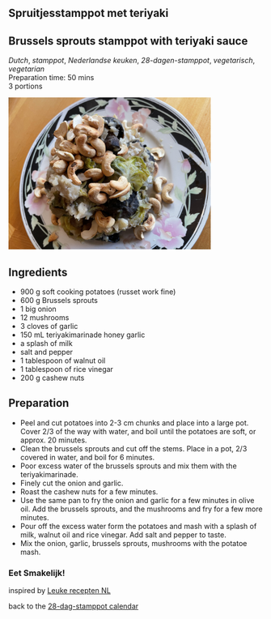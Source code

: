 ## Spruitjesstamppot met teriyaki
## Brussels sprouts stamppot with teriyaki sauce
_Dutch_, _stamppot_, _Nederlandse keuken_, _28-dagen-stamppot_, _vegetarisch_, _vegetarian_  
Preparation time: 50 mins  
3 portions  

<img src="images/dag-25_spruitjesstamppot_met_teriyaki.jpg" width="400">  

## Ingredients
* 900 g soft cooking potatoes (russet work fine)
* 600 g Brussels sprouts
* 1 big onion
* 12 mushrooms
* 3 cloves of garlic
* 150 mL teriyakimarinade honey garlic
* a splash of milk
* salt and pepper
* 1 tablespoon of walnut oil
* 1 tablespoon of rice vinegar
* 200 g cashew nuts


## Preparation
* Peel and cut potatoes into 2-3 cm chunks and place into a large pot. Cover 2/3 of the way with water, and boil until the potatoes are soft, or approx. 20 minutes.
* Clean the brussels sprouts and cut off the stems. Place in a pot, 2/3 covered in water, and boil for 6 minutes. 
* Poor excess water of the brussels sprouts and mix them with the teriyakimarinade. 
* Finely cut the onion and garlic. 
* Roast the cashew nuts for a few minutes. 
* Use the same pan to fry the onion and garlic for a few minutes in olive oil. Add the brussels sprouts, and the mushrooms and fry for a few more minutes. 
* Pour off the excess water form the potatoes and mash with a splash of milk, walnut oil and rice vinegar. Add salt and pepper to taste. 
* Mix the onion, garlic, brussels sprouts, mushrooms with the potatoe mash. 

### Eet Smakelijk!  

inspired by [Leuke recepten NL](https://www.leukerecepten.nl/recepten/spruitjesstamppot-met-teriyaki/)

back to the [28-dag-stamppot calendar](https://mlopatka.github.io/recipe-book/)
